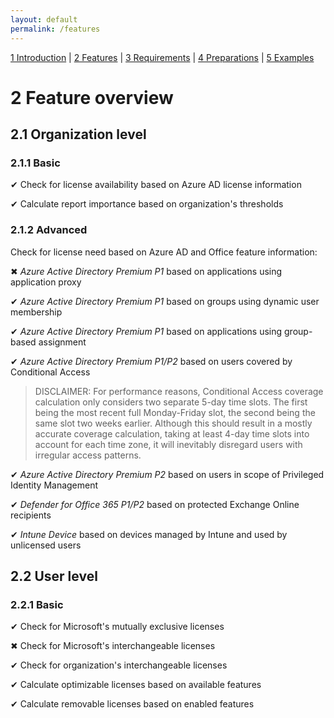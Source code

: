 ```yaml
---
layout: default
permalink: /features
---
```


[1 Introduction](/azure-ad-license-status/) \| [2 Features](/azure-ad-license-status/features) \| [3 Requirements](/azure-ad-license-status/requirements) \| [4 Preparations](/azure-ad-license-status/preparations) \| [5 Examples](/azure-ad-license-status/examples)

# 2 Feature overview

## 2.1 Organization level

### 2.1.1 Basic

&#x2714; Check for license availability based on Azure AD license information

&#x2714; Calculate report importance based on organization's thresholds

### 2.1.2 Advanced

Check for license need based on Azure AD and Office feature information:

&#x2716; _Azure Active Directory Premium P1_ based on applications using application proxy

&#x2714; _Azure Active Directory Premium P1_ based on groups using dynamic user membership

&#x2714; _Azure Active Directory Premium P1_ based on applications using group-based assignment

&#x2714; _Azure Active Directory Premium P1/P2_ based on users covered by Conditional Access

> DISCLAIMER: For performance reasons, Conditional Access coverage calculation only considers two separate 5-day time slots. The first being the most recent full Monday-Friday slot, the second being the same slot two weeks earlier. Although this should result in a mostly accurate coverage calculation, taking at least 4-day time slots into account for each time zone, it will inevitably disregard users with irregular access patterns.

&#x2714; _Azure Active Directory Premium P2_ based on users in scope of Privileged Identity Management

&#x2714; _Defender for Office 365 P1/P2_ based on protected Exchange Online recipients

&#x2714; _Intune Device_ based on devices managed by Intune and used by unlicensed users

## 2.2 User level

### 2.2.1 Basic

&#x2714; Check for Microsoft's mutually exclusive licenses

&#x2716; Check for Microsoft's interchangeable licenses

&#x2714; Check for organization's interchangeable licenses

&#x2714; Calculate optimizable licenses based on available features

&#x2714; Calculate removable licenses based on enabled features
